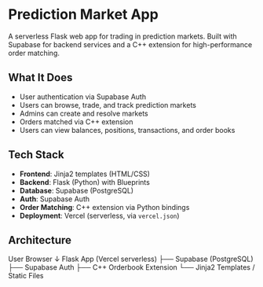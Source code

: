 # Prediction Market App

A serverless Flask web app for trading in prediction markets. Built with Supabase for backend services and a C++ extension for high-performance order matching.

## What It Does

- User authentication via Supabase Auth  
- Users can browse, trade, and track prediction markets  
- Admins can create and resolve markets  
- Orders matched via C++ extension  
- Users can view balances, positions, transactions, and order books  

## Tech Stack

- **Frontend**: Jinja2 templates (HTML/CSS)
- **Backend**: Flask (Python) with Blueprints
- **Database**: Supabase (PostgreSQL)
- **Auth**: Supabase Auth
- **Order Matching**: C++ extension via Python bindings
- **Deployment**: Vercel (serverless, via `vercel.json`)

## Architecture

User Browser
↓
Flask App (Vercel serverless)
├── Supabase (PostgreSQL)
├── Supabase Auth
├── C++ Orderbook Extension
└── Jinja2 Templates / Static Files
